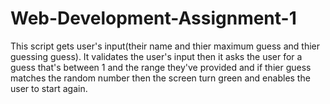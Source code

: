 # Web-Development-Assignment-1
This script gets user's input(their name and thier maximum guess and thier guessing guess).      It validates the user's input then it asks the user for a guess that's     between 1 and the range they've provided and if thier guess matches the     random number then the screen turn green and enables the user to start     again.
